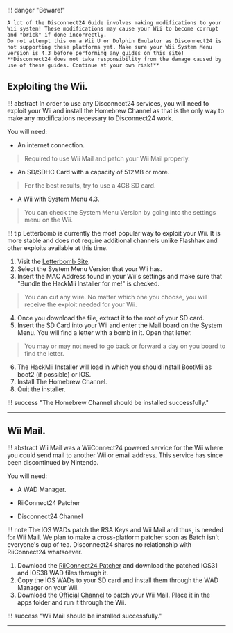 !!! danger "Beware!"
	
	A lot of the Disconnect24 Guide involves making modifications to your Wii system! These modifications may cause your Wii to become corrupt and "brick" if done incorrectly.
	Do not attempt this on a Wii U or Dolphin Emulator as Disconnect24 is not supporting these platforms yet. Make sure your Wii System Menu version is 4.3 before performing any guides on this site! **Disconnect24 does not take responsibility from the damage caused by use of these guides. Continue at your own risk!**

## Exploiting the Wii.

!!! abstract
	In order to use any Disconnect24 services, you will need to exploit your Wii and install the Homebrew Channel as that is the only way to make any modifications necessary to Disconnect24 work.

You will need:

* An internet connection.
> Required to use Wii Mail and patch your Wii Mail properly.

* An SD/SDHC Card with a capacity of 512MB or more.
> For the best results, try to use a 4GB SD card.

* A Wii with System Menu 4.3.
> You can check the System Menu Version by going into the settings menu on the Wii.

!!! tip
	Letterbomb is currently the most popular way to exploit your Wii. It is more stable and does not require additional channels unlike Flashhax and other exploits available at this time.

1. Visit the [Letterbomb Site](https://please.hackmii.com).
2. Select the System Menu Version that your Wii has.
3. Insert the MAC Address found in your Wii's settings and make sure that "Bundle the HackMii Installer for me!" is checked.
> You can cut any wire. No matter which one you choose, you will receive the exploit needed for your Wii.
4. Once you download the file, extract it to the root of your SD card.
5. Insert the SD Card into your Wii and enter the Mail board on the System Menu. You will find a letter with a bomb in it. Open that letter.
> You may or may not need to go back or forward a day on you board to find the letter.
6. The HackMii Installer will load in which you should install BootMii as boot2 (if possible) or IOS.
7. Install The Homebrew Channel.
8. Quit the installer.

!!! success "The Homebrew Channel should be installed successfully."

---

## Wii Mail.

!!! abstract
	Wii Mail was a WiiConnect24 powered service for the Wii where you could send mail to another Wii or email address. This service has since been discontinued by Nintendo.

You will need:

* A WAD Manager.

* RiiConnect24 Patcher

* Disconnect24 Channel

!!! note
	The IOS WADs patch the RSA Keys and Wii Mail and thus, is needed for Wii Mail. We plan to make a cross-platform patcher soon as Batch isn't everyone's cup of tea. Disconnect24 shares no relationship with RiiConnect24 whatsoever.
	
1. Download the [RiiConnect24 Patcher](https://github.com/RiiConnect24/RiiConnect24-Patcher/releases/download/v1.0.5/RiiConnect24Patcher.bat) and download the patched IOS31 and IOS38 WAD files through it.
2. Copy the IOS WADs to your SD card and install them through the WAD Manager on your Wii.
3. Download the [Official Channel](https://github.com/Disconnect24/dc24-channel/releases) to patch your Wii Mail. Place it in the apps folder and run it through the Wii.

!!! success "Wii Mail should be installed successfully."

---